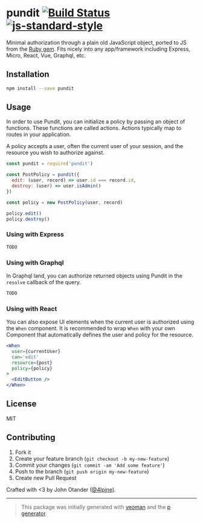 # pundit [![Build Status](https://secure.travis-ci.org/johnotander/pundit.svg?branch=master)](https://travis-ci.org/johnotander/pundit) [![js-standard-style](https://img.shields.io/badge/code%20style-standard-brightgreen.svg?style=flat)](https://github.com/feross/standard)

Minimal authorization through a plain old JavaScript object, ported to JS from the [Ruby gem](https://github.com/varvet/pundit).
Fits nicely into any app/framework including Express, Micro, React, Vue, Graphql, etc.

## Installation

```bash
npm install --save pundit
```

## Usage

In order to use Pundit, you can initialize a policy by passing an object of functions.
These functions are called actions.
Actions typically map to routes in your application.

A policy accepts a user, often the current user of your session, and the resource you wish to authorize against.

```javascript
const pundit = require('pundit')

const PostPolicy = pundit({
  edit: (user, record) => user.id === record.id,
  destroy: (user) => user.isAdmin()
})

const policy = new PostPolicy(user, record)

policy.edit()
policy.destroy()
```

### Using with Express

```js
TODO
```

### Using with Graphql

In Graphql land, you can authorize returned objects using Pundit in the `resolve` callback of the query.

```js
TODO
```

### Using with React

You can also expose UI elements when the current user is authorized using the `When` component.
It is recommended to wrap `When` with your own Component that automatically defines the user and policy for the resource.

```jsx
<When
  user={currentUser}
  can='edit'
  resource={post}
  policy={policy}
>
  <EditButton />
</When>
```

## License

MIT

## Contributing

1. Fork it
2. Create your feature branch (`git checkout -b my-new-feature`)
3. Commit your changes (`git commit -am 'Add some feature'`)
4. Push to the branch (`git push origin my-new-feature`)
5. Create new Pull Request

Crafted with <3 by John Otander ([@4lpine](https://twitter.com/4lpine)).

***

> This package was initially generated with [yeoman](http://yeoman.io) and the [p generator](https://github.com/johnotander/generator-p.git).
